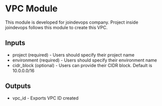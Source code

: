 # VPC Module
This module is developed for joindevops company. Project inside joindevops follows this module to create this VPC.

## Inputs
* project (required) - Users should specify their project name
* environment (required) - Users should specify their environment name
* cidr_block (optional) - Users can provide their CIDR block. Default is 10.0.0.0/16

## Outputs
* vpc_id - Exports VPC ID created